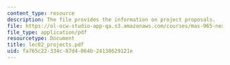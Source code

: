 ```yaml
---
content_type: resource
description: The file provides the information on project proposals.
file: https://ol-ocw-studio-app-qa.s3.amazonaws.com/courses/mas-965-nextlab-i-designing-mobile-technologies-for-the-next-billion-users-fall-2008/fa765c22334c87d4064b24138629121e_lec02_projects.pdf
file_type: application/pdf
resourcetype: Document
title: lec02_projects.pdf
uid: fa765c22-334c-87d4-064b-24138629121e
---
```

